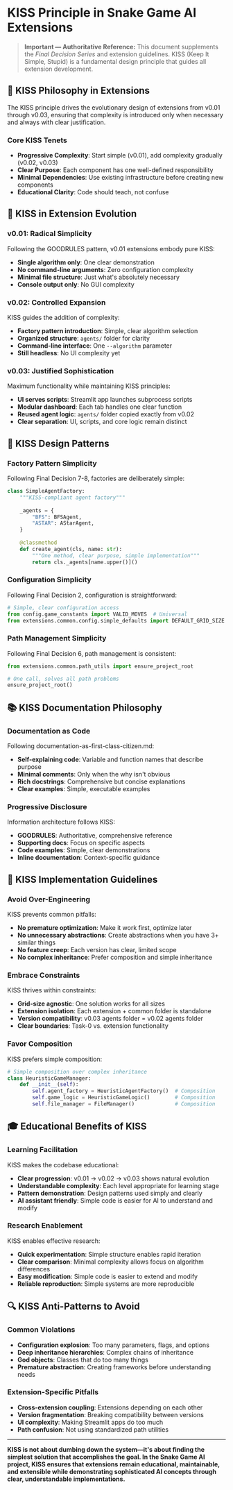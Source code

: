 # KISS Principle in Snake Game AI Extensions

> **Important — Authoritative Reference:** This document supplements the _Final Decision Series_ and extension guidelines. KISS (Keep It Simple, Stupid) is a fundamental design principle that guides all extension development.

## 🎯 **KISS Philosophy in Extensions**

The KISS principle drives the evolutionary design of extensions from v0.01 through v0.03, ensuring that complexity is introduced only when necessary and always with clear justification.

### **Core KISS Tenets**
- **Progressive Complexity**: Start simple (v0.01), add complexity gradually (v0.02, v0.03)
- **Clear Purpose**: Each component has one well-defined responsibility
- **Minimal Dependencies**: Use existing infrastructure before creating new components
- **Educational Clarity**: Code should teach, not confuse

## 🌱 **KISS in Extension Evolution**

### **v0.01: Radical Simplicity**
Following the GOODRULES pattern, v0.01 extensions embody pure KISS:
- **Single algorithm only**: One clear demonstration
- **No command-line arguments**: Zero configuration complexity
- **Minimal file structure**: Just what's absolutely necessary
- **Console output only**: No GUI complexity

### **v0.02: Controlled Expansion**
KISS guides the addition of complexity:
- **Factory pattern introduction**: Simple, clear algorithm selection
- **Organized structure**: `agents/` folder for clarity
- **Command-line interface**: One `--algorithm` parameter
- **Still headless**: No UI complexity yet

### **v0.03: Justified Sophistication**
Maximum functionality while maintaining KISS principles:
- **UI serves scripts**: Streamlit app launches subprocess scripts
- **Modular dashboard**: Each tab handles one clear function
- **Reused agent logic**: `agents/` folder copied exactly from v0.02
- **Clear separation**: UI, scripts, and core logic remain distinct

## 🔧 **KISS Design Patterns**

### **Factory Pattern Simplicity**
Following Final Decision 7-8, factories are deliberately simple:
```python
class SimpleAgentFactory:
    """KISS-compliant agent factory"""
    
    _agents = {
        "BFS": BFSAgent,
        "ASTAR": AStarAgent,
    }
    
    @classmethod
    def create_agent(cls, name: str):
        """One method, clear purpose, simple implementation"""
        return cls._agents[name.upper()]()
```

### **Configuration Simplicity**
Following Final Decision 2, configuration is straightforward:
```python
# Simple, clear configuration access
from config.game_constants import VALID_MOVES  # Universal
from extensions.common.config.simple_defaults import DEFAULT_GRID_SIZE  # Extension-specific
```

### **Path Management Simplicity**
Following Final Decision 6, path management is consistent:
```python
from extensions.common.path_utils import ensure_project_root

# One call, solves all path problems
ensure_project_root()
```

## 📚 **KISS Documentation Philosophy**

### **Documentation as Code**
Following documentation-as-first-class-citizen.md:
- **Self-explaining code**: Variable and function names that describe purpose
- **Minimal comments**: Only when the why isn't obvious
- **Rich docstrings**: Comprehensive but concise explanations
- **Clear examples**: Simple, executable examples

### **Progressive Disclosure**
Information architecture follows KISS:
- **GOODRULES**: Authoritative, comprehensive reference
- **Supporting docs**: Focus on specific aspects
- **Code examples**: Simple, clear demonstrations
- **Inline documentation**: Context-specific guidance

## 🚀 **KISS Implementation Guidelines**

### **Avoid Over-Engineering**
KISS prevents common pitfalls:
- **No premature optimization**: Make it work first, optimize later
- **No unnecessary abstractions**: Create abstractions when you have 3+ similar things
- **No feature creep**: Each version has clear, limited scope
- **No complex inheritance**: Prefer composition and simple inheritance

### **Embrace Constraints**
KISS thrives within constraints:
- **Grid-size agnostic**: One solution works for all sizes
- **Extension isolation**: Each extension + common folder is standalone
- **Version compatibility**: v0.03 agents folder = v0.02 agents folder
- **Clear boundaries**: Task-0 vs. extension functionality

### **Favor Composition**
KISS prefers simple composition:
```python
# Simple composition over complex inheritance
class HeuristicGameManager:
    def __init__(self):
        self.agent_factory = HeuristicAgentFactory()  # Composition
        self.game_logic = HeuristicGameLogic()        # Composition
        self.file_manager = FileManager()             # Composition
```

## 🎓 **Educational Benefits of KISS**

### **Learning Facilitation**
KISS makes the codebase educational:
- **Clear progression**: v0.01 → v0.02 → v0.03 shows natural evolution
- **Understandable complexity**: Each level appropriate for learning stage
- **Pattern demonstration**: Design patterns used simply and clearly
- **AI assistant friendly**: Simple code is easier for AI to understand and modify

### **Research Enablement**
KISS enables effective research:
- **Quick experimentation**: Simple structure enables rapid iteration
- **Clear comparison**: Minimal complexity allows focus on algorithm differences
- **Easy modification**: Simple code is easier to extend and modify
- **Reliable reproduction**: Simple systems are more reproducible

## 🔍 **KISS Anti-Patterns to Avoid**

### **Common Violations**
- **Configuration explosion**: Too many parameters, flags, and options
- **Deep inheritance hierarchies**: Complex chains of inheritance
- **God objects**: Classes that do too many things
- **Premature abstraction**: Creating frameworks before understanding needs

### **Extension-Specific Pitfalls**
- **Cross-extension coupling**: Extensions depending on each other
- **Version fragmentation**: Breaking compatibility between versions
- **UI complexity**: Making Streamlit apps do too much
- **Path confusion**: Not using standardized path utilities

---

**KISS is not about dumbing down the system—it's about finding the simplest solution that accomplishes the goal. In the Snake Game AI project, KISS ensures that extensions remain educational, maintainable, and extensible while demonstrating sophisticated AI concepts through clear, understandable implementations.**
